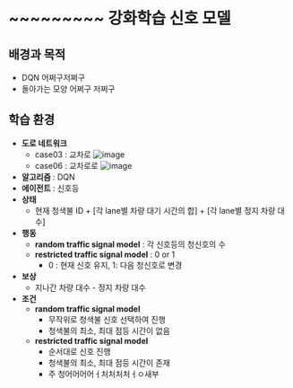 # ~~~~~~~~~ 강화학습 신호 모델 
## 배경과 목적


- DQN 어쩌구저쩌구
- 돌아가는 모양 어쩌구 저쩌구
## 학습 환경
- **도로 네트워크**
  - case03 : 교차로 ![image](https://user-images.githubusercontent.com/58590260/137259592-73087132-a10d-4701-927d-6c3a9eabe89c.png)
  - case06 : 교차로로 ![image](https://user-images.githubusercontent.com/58590260/137259384-c9220f41-e80b-44f4-adc6-984875ef6786.png)
- **알고리즘** : DQN
- **에이전트** : 신호등
- **상태**
  - 현재 청색불 ID + [각 lane별 차량 대기 시간의 합] + [각 lane별 정지 차량 대수]
- **행동**
  - **random traffic signal model** : 각 신호등의 청신호의 수
  - **restricted traffic signal model** : 0 or 1
    - 0 : 현재 신호 유지, 1: 다음 청신호로 변경
- **보상**
  - 지나간 차량 대수 - 정지 차량 대수
- **조건**
  - **random traffic signal model**
    - 무작위로 청색불 신호 선택하여 진행
    - 청색불의 최소, 최대 점등 시간이 없음
  - **restricted traffic signal model**
    - 순서대로 신호 진행
    - 청색불의 최소, 최대 점등 시간이 존재
    - 주 청어어어어ㅓ처처처처ㅓㅇ새부

